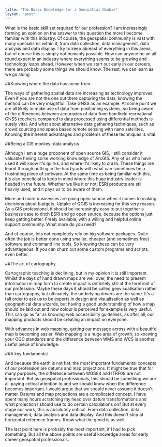 ```yaml
---
title: "The Basic Knowledge for a Geospatial Newbie"
layout: "post"
---
```



What is the basic skill set required for our profession? I am increasingly forming an opinion on the answer to this question the more I become familiar with this industry. Of course, the geospatial community is vast with many specialisms within it, from data collection, data management, data analysis and data display. I try to keep abreast of everything in this arena, but of course this is simply not humanly possible. How can anyone be an all round expert in an industry where everything seems to be growing and technology leaps ahead. However when we start out early in our careers, there are probably some things we should know. The rest, we can learn as we go along.

##Knowing where the data has come from

The ways of gathering spatial data are increasing as technology improves. Even if you are not the one out there capturing the data, knowing the method can be very insightful. Take GNSS as an example. At some point we are all likely to make use of data from positioning systems, so being aware of the differences between accuracies of data from handheld recreational GNSS receivers compared to data processed using differential methods is surely vital. And what about alternative data gathering techniques, such as crowd sourcing and space based remote sensing with nano satellites. Knowing the inherent advantages and problems of these techniques is vital.  

##Being a GIS monkey: data analysis

Although I am a huge proponent of open source GIS, I still consider it valuable having some working knowledge of ArcGIS. Any of us who have used it will know it's quirks, and where it's likely to crash. These things are learnt through putting in the hard yards with what can sometimes be a frustrating piece of software. At the same time as being familiar with this, it's also beneficial to keep in mind where this huge industry leader is headed in the future. Whether we like it or not, ESRI products are still heavily used, and it pays us to be aware of them.

More and more businesses are going open source when it comes to making decisions about budgets. Uptake of QGIS is increasing for this very reason. As a GIS professional, it should be increasingly easy to put together a business case to ditch ESRI and go open source, because the options just keep getting better. Freely available, with a willing and helpful online support community. What more do you need? 

And of course, lets not completely rely on big software packages. Quite often the job is better done using smaller, cheaper (and sometimes free) software and command line tools. So knowing these can be very advantageous. If you can churn out some custom programs and scripts, even better. 

##The art of cartography

Cartographic teaching is declining, but in my opinion it is still important. Whilst the days of hand drawn maps are well over, the need to present information in map form to create impact is definitely still at the forefront of our profession. Maybe these days it should be called geovisualisation rather than cartography, but ultimately, the underlying drivers are the same. It's a tall order to ask us to be experts in design and visualisation as well as geographical data wizards, but having a good understanding of how a map should be laid out and how colour is perceived for example is very useful. This can go as far as knowing web accessibility guidelines, as after all, our mapping products should be creating an impact on everyone. 

With advances in web mapping, getting our message across with a beautiful map is becoming easier. Web mapping is a huge area of growth, so knowing your OGC standards and the difference between WMS and WCS is another useful piece of knowledge.

##A key fundamental

And because the earth is not flat, the most important fundamental concepts of our profession are datums and map projections. It might be true that for many purposes, the difference between WGS84 and ITRF08 are not important. But as geospatial professionals, this should be something we are all paying critical attention to and we should know when the difference becomes important. I would argue that we should never assume it doesn't matter. Datums and map projections are a complicated concept. I have spent many hours scratching my head over datum transformations and what projection I should use to do certain calculations on? But at every stage our work, this is absolutely critical. From data collection, data management, data analysis and data display. And this doesn't stop at horizontal reference frames. Know what the geoid is as well.

The last point here is probably the most important, if I had to pick something. But all the above points are useful knowedge areas for early career geospatial professionals.
